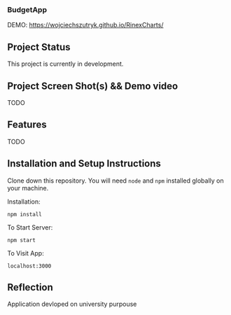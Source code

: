 ### BudgetApp

DEMO: https://wojciechszutryk.github.io/RinexCharts/

## Project Status

This project is currently in development.

## Project Screen Shot(s) && Demo video

TODO

## Features

TODO

## Installation and Setup Instructions

Clone down this repository. You will need `node` and `npm` installed globally on your machine.  

Installation:

`npm install`  

To Start Server:

`npm start`  

To Visit App:

`localhost:3000`  

## Reflection

Application devloped on university purpouse

